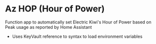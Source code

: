 # Az HOP (Hour of Power)

Function app to automatically set Electric Kiwi's Hour of Power based on Peak usage as reported by Home Assistant

- Uses KeyVault reference to syntax to load environment variables